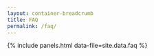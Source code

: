 ```yaml
---
layout: container-breadcrumb
title: FAQ
permalink: /faq/
---
```

{% include panels.html data-file=site.data.faq %}